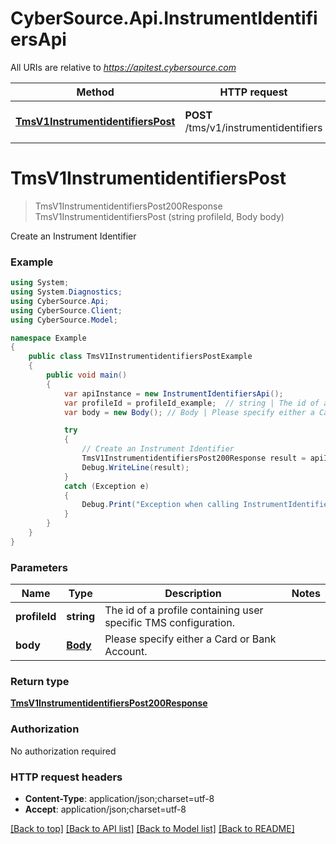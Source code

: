# CyberSource.Api.InstrumentIdentifiersApi

All URIs are relative to *https://apitest.cybersource.com*

Method | HTTP request | Description
------------- | ------------- | -------------
[**TmsV1InstrumentidentifiersPost**](InstrumentIdentifiersApi.md#tmsv1instrumentidentifierspost) | **POST** /tms/v1/instrumentidentifiers | Create an Instrument Identifier


<a name="tmsv1instrumentidentifierspost"></a>
# **TmsV1InstrumentidentifiersPost**
> TmsV1InstrumentidentifiersPost200Response TmsV1InstrumentidentifiersPost (string profileId, Body body)

Create an Instrument Identifier

### Example
```csharp
using System;
using System.Diagnostics;
using CyberSource.Api;
using CyberSource.Client;
using CyberSource.Model;

namespace Example
{
    public class TmsV1InstrumentidentifiersPostExample
    {
        public void main()
        {
            var apiInstance = new InstrumentIdentifiersApi();
            var profileId = profileId_example;  // string | The id of a profile containing user specific TMS configuration.
            var body = new Body(); // Body | Please specify either a Card or Bank Account.

            try
            {
                // Create an Instrument Identifier
                TmsV1InstrumentidentifiersPost200Response result = apiInstance.TmsV1InstrumentidentifiersPost(profileId, body);
                Debug.WriteLine(result);
            }
            catch (Exception e)
            {
                Debug.Print("Exception when calling InstrumentIdentifiersApi.TmsV1InstrumentidentifiersPost: " + e.Message );
            }
        }
    }
}
```

### Parameters

Name | Type | Description  | Notes
------------- | ------------- | ------------- | -------------
 **profileId** | **string**| The id of a profile containing user specific TMS configuration. | 
 **body** | [**Body**](Body.md)| Please specify either a Card or Bank Account. | 

### Return type

[**TmsV1InstrumentidentifiersPost200Response**](TmsV1InstrumentidentifiersPost200Response.md)

### Authorization

No authorization required

### HTTP request headers

 - **Content-Type**: application/json;charset=utf-8
 - **Accept**: application/json;charset=utf-8

[[Back to top]](#) [[Back to API list]](../README.md#documentation-for-api-endpoints) [[Back to Model list]](../README.md#documentation-for-models) [[Back to README]](../README.md)


